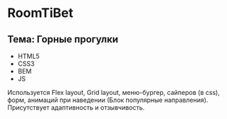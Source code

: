 # RoomTiBet
## Тема: Горные прогулки
- HTML5
- CSS3
- BEM
- JS

Используется Flex layout, Grid layout, меню-бургер, сайперов (в css), форм, анимаций при наведении (Блок популярные направления). Присутствует адаптивность и отзывчивость.
